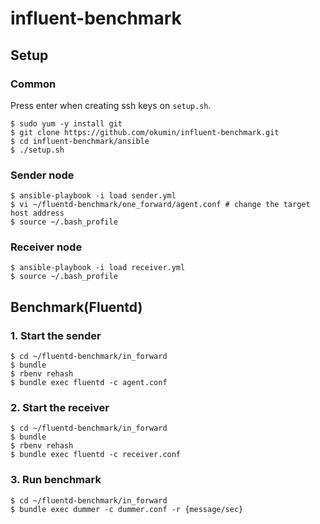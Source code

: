 # influent-benchmark

## Setup

### Common

Press enter when creating ssh keys on `setup.sh`.

```
$ sudo yum -y install git
$ git clone https://github.com/okumin/influent-benchmark.git
$ cd influent-benchmark/ansible
$ ./setup.sh
```

### Sender node

```
$ ansible-playbook -i load sender.yml
$ vi ~/fluentd-benchmark/one_forward/agent.conf # change the target host address
$ source ~/.bash_profile
```

### Receiver node

```
$ ansible-playbook -i load receiver.yml
$ source ~/.bash_profile
```

## Benchmark(Fluentd)

### 1. Start the sender

```
$ cd ~/fluentd-benchmark/in_forward
$ bundle
$ rbenv rehash
$ bundle exec fluentd -c agent.conf
```

### 2. Start the receiver

```
$ cd ~/fluentd-benchmark/in_forward
$ bundle
$ rbenv rehash
$ bundle exec fluentd -c receiver.conf
```

### 3. Run benchmark

```
$ cd ~/fluentd-benchmark/in_forward
$ bundle exec dummer -c dummer.conf -r {message/sec}
```
